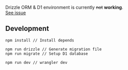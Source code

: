 Drizzle ORM & D1 environment is currently ~~not~~ **working**.  
[See issue](https://github.com/drizzle-team/drizzle-orm/issues/555)

## Development
```
npm install // Install depends

npm run drizzle // Generate migration file
npm run migrate // Setup D1 database

npm run dev // wrangler dev
```
